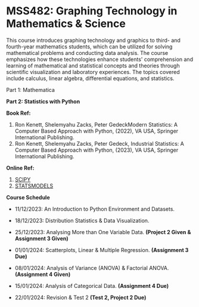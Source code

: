 # MSS482: Graphing Technology in Mathematics &amp; Science

This course introduces graphing technology and graphics to third- and fourth-year mathematics students, which can be utilized for solving mathematical problems and conducting data analysis. The course emphasizes how these technologies enhance students' comprehension and learning of mathematical and statistical concepts and theories through scientific visualization and laboratory experiences. The topics covered include calculus, linear algebra, differential equations, and statistics.

Part 1: Mathematica

**Part 2: Statistics with Python**

**Book Ref:**
1.	Ron Kenett, Shelemyahu Zacks, Peter GedeckModern Statistics: A Computer Based Approach with Python, (2022), VA USA, Springer International Publishing.
2.	Ron Kenett, Shelemyahu Zacks, Peter Gedeck, Industrial Statistics: A Computer Based Approach with Python, (2023), VA USA, Springer International Publishing.

**Online Ref:**
1. [SCIPY](https://lectures.scientific-python.org/)
2. [STATSMODELS](https://www.statsmodels.org/devel/index.html)

**Course Schedule**

- 11/12/2023: An Introduction to Python Environment and Datasets.

- 18/12/2023: Distribution Statistics & Data Visualization.	

- 25/12/2023: Analysing More than One Variable Data.	**(Project 2 Given  & Assignment 3 Given)**

- 01/01/2024: Scatterplots, Linear & Multiple Regression.	**(Assignment 3 Due)**

- 08/01/2024: Analysis of Variance (ANOVA) & Factorial ANOVA. 	**(Assignment 4 Given)**

- 15/01/2024: Analysis of Categorical Data.	**(Assignment 4 Due)**

- 22/01/2024: Revision & Test 2 **(Test 2, Project 2 Due)**





